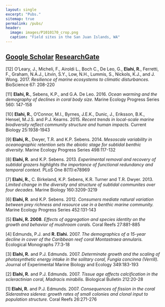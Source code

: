 ```yaml
---
layout: single
excerpt: "Pubs."
sitemap: true
permalink: /pubs/
header:
  image: images/P1010170_crop.png
  caption: "Field sites in the San Juan Islands, WA"  
---
```


## [Google Scholar](https://scholar.google.com/citations?user=hBx90hAAAAAJ&hl=en)    [ResearchGate](https://www.researchgate.net/profile/Robin_Elahi)


[12] O’Leary, J., Micheli, F., Airoldi L., Boch C., De Leo, G., **Elahi, R.**, Ferretti, F., Graham, N.A.J., Litvin, S.Y., Low, N.H., Lummis, S., Nickols, K.J., and J. Wong. 2017. *Resilience of marine ecosystems to climatic disturbances.* BioScience 67: 208-220

[11] **Elahi, R.**, Sebens, K.P., and G.A. De Leo. 2016. *Ocean warming and the demography of declines in coral body size.* Marine Ecology Progress Series 560: 147-158

[10] **Elahi, R.**, O’Connor, M.I., Byrnes, J.E.K., Dunic, J., Eriksson, B.K., Hensel, M.J.S. and P.J. Kearns. 2015. *Recent trends in local-scale marine biodiversity reflect community structure and human impacts.* Current Biology 25:1938-1943

[9] **Elahi, R.**, Dwyer, T.R. and K.P. Sebens. 2014. *Mesoscale variability in oceanographic retention sets the abiotic stage for subtidal benthic diversity.* Marine Ecology Progress Series 498:117-132

[8] **Elahi, R.** and K.P. Sebens. 2013. *Experimental removal and recovery of subtidal grazers highlights the importance of functional redundancy and temporal context.* PLoS One 8(11):e78969

[7] **Elahi, R.**, C. Birkeland, K.P. Sebens, K.R. Turner and T.R. Dwyer. 2013. *Limited change in the diversity and structure of subtidal communites over four decades.* Marine Biology 160:3209-3219

[6] **Elahi, R**. and K.P. Sebens. 2012. *Consumers mediate natural variation between prey richness and resource use in a benthic marine community.* Marine Ecology Progress Series 452:131-143

[5] **Elahi, R. 2008**. *Effects of aggregation and species identity on the growth and behavior of mushroom corals.* Coral Reefs 27:881-885

[4] Edmunds, P.J. and **R. Elahi.** 2007. *The demographics of a 15-year decline in cover of the Caribbean reef coral Montastraea annularis.* Ecological Monographs 77:3-18

[3] **Elahi, R.** and P.J. Edmunds. 2007. *Determinate growth and the scaling of photosynthetic 	energy intake in the solitary coral, Fungia concinna (Verrill).* Journal of Experimental Marine Biology and Ecology 349:183-193

[2] **Elahi, R.** and P.J. Edmunds. 2007. *Tissue age affects calcification in the scleractinian coral, Madracis mirabilis.* Biological Bulletin 212:20-28

[1] **Elahi, R.** and P.J. Edmunds. 2007. *Consequences of fission in the coral Siderastrea siderea: growth rates of small colonies and clonal input to population structure.* Coral Reefs 26:271-276
